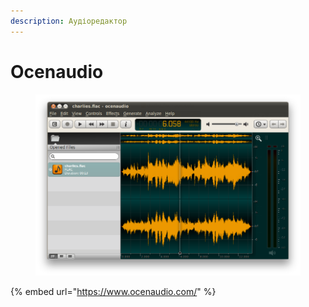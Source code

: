 ```yaml
---
description: Аудіоредактор
---
```


# Ocenaudio

<figure><img src="../../.gitbook/assets/image (2) (1).png" alt=""><figcaption></figcaption></figure>

{% embed url="https://www.ocenaudio.com/" %}

